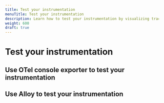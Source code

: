 ```yaml
---
title: Test your instrumentation
menuTitle: Test your instrumentation
description: Learn how to test your instrumentation by visualizing traces data.
weight: 600
draft: true
---
```


<!-- Placeholder for future content -->
# Test your instrumentation

## Use OTel console exporter to test your instrumentation


## Use Alloy to test your instrumentation